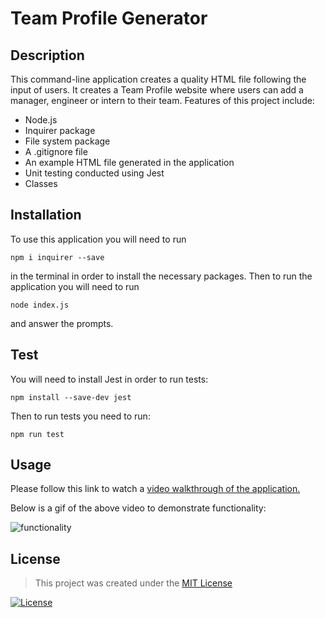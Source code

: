 # Team Profile Generator

## Description
This command-line application creates a quality HTML file following the input of users. It creates a Team Profile website where users can add a manager, engineer or intern to their team. Features of this project include:
* Node.js
* Inquirer package
* File system package
* A .gitignore file
* An example HTML file generated in the application
* Unit testing conducted using Jest
* Classes 

## Installation
To use this application you will need to run

```npm i inquirer --save```

in the terminal in order to install the necessary packages. Then to run the application you will need to run

```node index.js```

and answer the prompts.

## Test

You will need to install Jest in order to run tests:

```npm install --save-dev jest```

Then to run tests you need to run:

```npm run test```

## Usage

Please follow this link to watch a [video walkthrough of the application.](https://drive.google.com/file/d/18qiS6SaNxiQHNGLqAGEiWyd6XO-k_8tC/view)

Below is a gif of the above video to demonstrate functionality:

![functionality](assets/team-profile-usage.gif)

## License

> This project was created under the [MIT License](https://opensource.org/licenses/MIT)

[![License](https://img.shields.io/badge/license-MIT-green.svg)](https://shields.io/)

